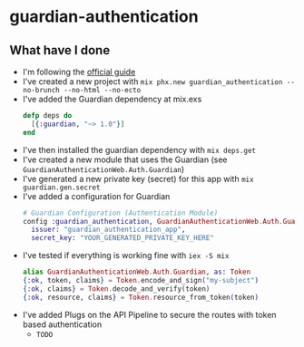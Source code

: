 # guardian-authentication

## What have I done

- I'm following the [official guide](https://github.com/ueberauth/guardian)
- I've created a new project with `mix phx.new guardian_authentication --no-brunch --no-html --no-ecto`
- I've added the Guardian dependency at mix.exs
  ```elixir
  defp deps do
    [{:guardian, "~> 1.0"}]
  end
  ```
- I've then installed the guardian dependency with `mix deps.get`
- I've created a new module that uses the Guardian (see `GuardianAuthenticationWeb.Auth.Guardian`)
- I've generated a new private key (secret) for this app with `mix guardian.gen.secret`
- I've added a configuration for Guardian
  ```elixir
  # Guardian Configuration (Authentication Module)
  config :guardian_authentication, GuardianAuthenticationWeb.Auth.Guardian,
    issuer: "guardian_authentication_app",
    secret_key: "YOUR_GENERATED_PRIVATE_KEY_HERE"
  ```
- I've tested if everything is working fine with `iex -S mix`
  ```elixir
  alias GuardianAuthenticationWeb.Auth.Guardian, as: Token
  {:ok, token, claims} = Token.encode_and_sign("my-subject")
  {:ok, claims} = Token.decode_and_verify(token)
  {:ok, resource, claims} = Token.resource_from_token(token)
  ```
- I've added Plugs on the API Pipeline to secure the routes with token based authentication
  - `TODO`
